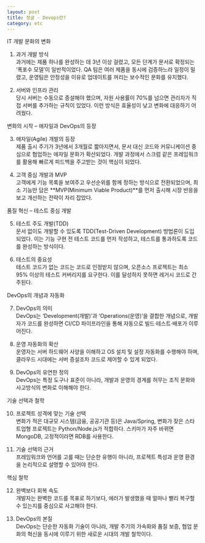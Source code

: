 ```yaml
---
layout: post
title: 정글 - Devops란?
category: etc
---
```


IT 개발 문화의 변화

1. 과거 개발 방식  
과거에는 제품 하나를 완성하는 데 3년 이상 걸렸고, 모든 단계가 문서로 확정되는 ‘폭포수 모델’이 일반적이었다. QA 팀은 여러 제품을 동시에 검증하느라 일정이 밀렸고, 운영팀은 안정성을 이유로 업데이트를 꺼리는 보수적인 문화를 유지했다.

2. 서버와 인프라 관리  
당시 서버는 수동으로 증설해야 했으며, 자원 사용률이 70%를 넘으면 관리자가 직접 서버를 추가하는 규칙이 있었다. 이런 방식은 효율성이 낮고 변화에 대응하기 어려웠다.

변화의 시작 – 애자일과 DevOps의 등장

3. 애자일(Agile) 개발의 등장  
제품 출시 주기가 3년에서 3개월로 짧아지면서, 문서 대신 코드와 커뮤니케이션 중심으로 협업하는 애자일 문화가 확산되었다. 개발 과정에서 스크럼 같은 프레임워크를 활용해 빠르게 피드백을 주고받는 것이 핵심이 되었다.

4. 고객 중심 개발과 MVP  
고객에게 기능 목록을 보여주고 우선순위를 함께 정하는 방식으로 전환되었으며, 최소 기능만 담은 **MVP(Minimum Viable Product)**를 먼저 출시해 시장 반응을 보고 개선하는 전략이 자리 잡았다.

품질 혁신 – 테스트 중심 개발

5. 테스트 주도 개발(TDD)  
문서 없이도 개발할 수 있도록 TDD(Test-Driven Development) 방법론이 도입되었다. 이는 기능 구현 전 테스트 코드를 먼저 작성하고, 테스트를 통과하도록 코드를 완성하는 방식이다.

6. 테스트의 중요성  
테스트 코드가 없는 코드는 코드로 인정받지 않으며, 오픈소스 프로젝트는 최소 95% 이상의 테스트 커버리지를 요구한다. 이를 달성하지 못하면 레거시 코드로 간주된다.

DevOps의 개념과 자동화
 
7. DevOps의 의미  
DevOps는 ‘Development(개발)’과 ‘Operations(운영)’을 결합한 개념으로, 개발자가 코드를 완성하면 CI/CD 파이프라인을 통해 자동으로 빌드·테스트·배포가 이루어진다.

8. 운영 자동화의 확산  
운영자는 서버 하드웨어 사양을 이해하고 OS 설치 및 설정 자동화를 수행해야 하며, 클라우드 시대에는 서버 증설조차 코드로 제어할 수 있게 되었다.

9. DevOps의 유연한 정의  
DevOps는 특정 도구나 표준이 아니라, 개발과 운영의 경계를 허무는 조직 문화와 사고방식의 변화로 이해해야 한다.

기술 선택과 철학

10. 프로젝트 성격에 맞는 기술 선택  
변화가 적은 대규모 시스템(금융, 공공기관 등)은 Java/Spring, 변화가 잦은 스타트업형 프로젝트는 Python/Node.js가 적합하다. 스키마가 자주 바뀌면 MongoDB, 고정적이라면 RDB를 사용한다.

11. 기술 선택의 근거  
프레임워크와 언어를 고를 때는 단순한 유행이 아니라, 프로젝트 특성과 운영 환경을 논리적으로 설명할 수 있어야 한다.

핵심 철학

12. 완벽보다 회복 속도  
개발자는 완벽한 코드를 목표로 하기보다, 에러가 발생했을 때 얼마나 빨리 복구할 수 있는지를 중심으로 사고해야 한다.
 
13. DevOps의 본질  
DevOps는 단순한 자동화 기술이 아니라, 개발 주기의 가속화와 품질 보증, 협업 문화의 혁신을 동시에 이루기 위한 새로운 시대의 개발 철학이다.